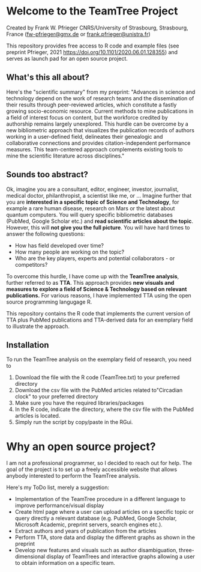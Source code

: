 # Welcome to the TeamTree Project

Created by Frank W. Pfrieger
CNRS/University of Strasbourg, Strasbourg, France
(fw-pfrieger@gmx.de or frank.pfrieger@unistra.fr)

This repository provides free access to R code and example files (see preprint Pfrieger, 2021 https://doi.org/10.1101/2020.06.01.128355) and serves as launch pad for an open source project.

## What's this all about?
Here's the "scientific summary" from my preprint:
"Advances in science and technology depend on the work of research teams and the dissemination of their results through peer-reviewed articles, which constitute a fastly growing socio-economic resource.
Current methods to mine publications in a field of interest focus on content, but the workforce credited by authorship remains largely unexplored.
This hurdle can be overcome by a new bibliometric approach that visualizes the publication records of authors working in a user-defined field, delineates their genealogic and collaborative connections and provides citation-independent performance measures.
This team-centered approach complements existing tools to mine the scientific literature across disciplines."

## Sounds too abstract?
Ok, imagine you are a consultant, editor, engineer, investor, journalist, medical doctor, philanthropist, a scientist like me, or ... 
Imagine further that you are **interested in a specific topic of Science and Technology**, for example a rare human disease, research on Mars or the latest about quantum computers.
You will query specific bibliometric databases (PubMed, Google Scholar etc.) and **read scientific articles about the topic**.
However, this will **not give you the full picture**. You will have hard times to answer the following questions:
- How has field developed over time?
- How many people are working on the topic?
- Who are the key players, experts and potential collaborators - or competitors?

To overcome this hurdle, I have come up with the **TeamTree analysis**, further referred to as **TTA**.
This approach provides **new visuals and measures to explore a field of Science & Technology based on relevant publications.**
For various reasons, I have implemented TTA using the open source programming langugage R.

This repository contains the R code that implements the current version of TTA plus PubMed publications and TTA-derived data for an exemplary field to illustrate the approach.

## Installation
To run the TeamTree analysis on the exemplary field of research, you need to
1. Download the file with the R code (TeamTree.txt) to your preferred directory
2. Download the csv file with the PubMed articles related to"Circadian clock" to your preferred directory
3. Make sure you have the required libraries/packages
4. In the R code, indicate the directory, where the csv file with the PubMed articles is located.
5. Simply run the script by copy/paste in the RGui.

# Why an open source project?
I am not a professional programmer, so I decided to reach out for help. The goal of the project is to set up a freely accessible website that allows anybody interested to perform the TeamTree analysis.

Here's my ToDo list, merely a suggestion:
- Implementation of the TeamTree procedure in a different language to improve performance/visual display
- Create html page where a user can upload articles on a specific topic or query directly a relevant database (e.g. PubMed, Google Scholar, Microsoft Academic, preprint servers, search engines etc.).
- Extract authors and years of publication from the articles
- Perform TTA, store data and display the different graphs as shown in the preprint
- Develop new features and visuals such as author disambiguation, three-dimensional display of TeamTrees and interactive graphs allowing a user to obtain information on a specific team.
